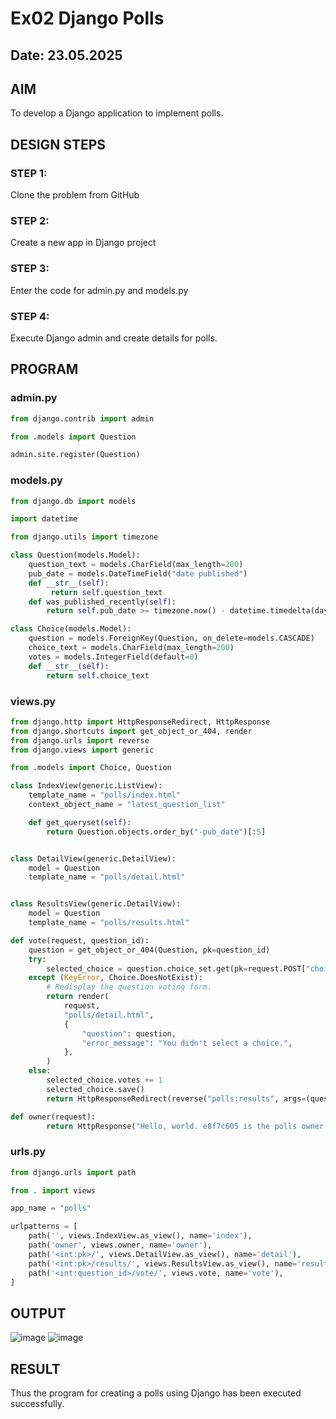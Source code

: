 # Ex02 Django Polls
## Date: 23.05.2025 

## AIM
To develop a Django application to implement polls.
  

## DESIGN STEPS

### STEP 1:
Clone the problem from GitHub

### STEP 2:
Create a new app in Django project

### STEP 3:
Enter the code for admin.py and models.py

### STEP 4:
Execute Django admin and create details for polls.

## PROGRAM
### admin.py
```python
from django.contrib import admin

from .models import Question

admin.site.register(Question)
```

### models.py
```python
from django.db import models

import datetime

from django.utils import timezone

class Question(models.Model):
    question_text = models.CharField(max_length=200)
    pub_date = models.DateTimeField("date published")
    def __str__(self):
         return self.question_text
    def was_published_recently(self):
        return self.pub_date >= timezone.now() - datetime.timedelta(days=1)

class Choice(models.Model):
    question = models.ForeignKey(Question, on_delete=models.CASCADE)
    choice_text = models.CharField(max_length=200)
    votes = models.IntegerField(default=0)
    def __str__(self):
        return self.choice_text
```

### views.py
```python
from django.http import HttpResponseRedirect, HttpResponse
from django.shortcuts import get_object_or_404, render
from django.urls import reverse
from django.views import generic

from .models import Choice, Question

class IndexView(generic.ListView):
    template_name = "polls/index.html"
    context_object_name = "latest_question_list"

    def get_queryset(self):
        return Question.objects.order_by("-pub_date")[:5]


class DetailView(generic.DetailView):
    model = Question
    template_name = "polls/detail.html"


class ResultsView(generic.DetailView):
    model = Question
    template_name = "polls/results.html"

def vote(request, question_id):
    question = get_object_or_404(Question, pk=question_id)
    try:
        selected_choice = question.choice_set.get(pk=request.POST["choice"])
    except (KeyError, Choice.DoesNotExist):
        # Redisplay the question voting form.
        return render(
            request,
            "polls/detail.html",
            {
                "question": question,
                "error_message": "You didn't select a choice.",
            },
        )
    else:
        selected_choice.votes += 1
        selected_choice.save()
        return HttpResponseRedirect(reverse("polls:results", args=(question.id,)))

def owner(request):
        return HttpResponse("Hello, world. e8f7c605 is the polls owner.")
```

### urls.py
```python
from django.urls import path

from . import views

app_name = "polls"

urlpatterns = [
    path('', views.IndexView.as_view(), name='index'),
    path('owner', views.owner, name='owner'),
    path('<int:pk>/', views.DetailView.as_view(), name='detail'),
    path('<int:pk>/results/', views.ResultsView.as_view(), name='results'),
    path('<int:question_id>/vote/', views.vote, name='vote'),
]

```

## OUTPUT 
![image](https://github.com/user-attachments/assets/c983b408-6323-4542-994e-3ef1e6e8a404)
![image](https://github.com/user-attachments/assets/b99e0c97-d388-4eab-bc3c-283c1f205a12)



## RESULT
Thus the program for creating a polls using Django has been executed successfully.

